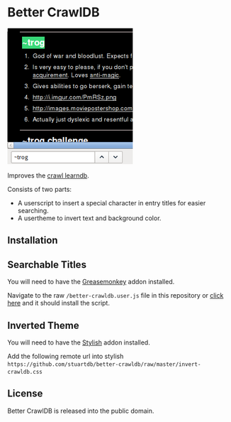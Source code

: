 Better CrawlDB
==============

![better-crawldb screenshot](https://github.com/stuartdb/better-crawldb/raw/master/img/readme.png)

Improves the [crawl learndb](https://loom.shalott.org/learndb.html/).

Consists of two parts:
* A userscript to insert a special character in entry titles for easier searching.
* A usertheme to invert text and background color.

Installation
---------

Searchable Titles
---------

You will need to have the [Greasemonkey](https://addons.mozilla.org/en-US/firefox/addon/greasemonkey/) addon installed.

Navigate to the raw ```/better-crawldb.user.js``` file in this repository or [click here](https://github.com/stuartdb/better-crawldb/raw/master/better-crawldb.user.js) and it should install the script.

Inverted Theme
---------

You will need to have the [Stylish](https://addons.mozilla.org/en-US/firefox/addon/stylish/) addon installed.

Add the following remote url into stylish ```https://github.com/stuartdb/better-crawldb/raw/master/invert-crawldb.css```

License
-------

Better CrawlDB is released into the public domain.
